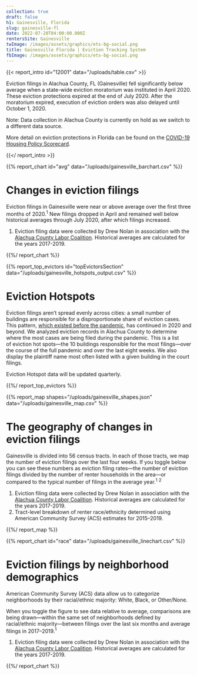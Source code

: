 ```yaml
---
collection: true
draft: false
h1: Gainesville, Florida
slug: gainesville-fl
date: 2022-07-20T04:00:00.000Z
rentersSite: Gainesville
twImage: /images/assets/graphics/ets-bg-social.png
title: Gainesville Florida | Eviction Tracking System
fbImage: /images/assets/graphics/ets-bg-social.png
---
```

{{< report_intro id="12001" data="/uploads/table.csv" >}}

Eviction filings in Alachua County, FL (Gainesville) fell significantly below average when a state-wide eviction moratorium was instituted in April 2020. These eviction protections expired at the end of July 2020. After the moratorium expired, execution of eviction orders was also delayed until October 1, 2020.

Note: Data collection in Alachua County is currently on hold as we switch to a different data source.

More detail on eviction protections in Florida can be found on the [COVID-19 Housing Policy Scorecard](https://evictionlab.org/covid-policy-scorecard/fl/).

{{</ report_intro >}}


{{% report_chart id="avg" data="/uploads/gainesville_barchart.csv" %}}



# Changes in eviction filings

Eviction filings in Gainesville were near or above average over the first three months of 2020.<sup>1</sup> New filings dropped in April and remained well below historical averages through July 2020, after which filings increased.

1. Eviction filing data were collected by Drew Nolan in association with the [Alachua County Labor Coalition](https://laborcoalition.org/). Historical averages are calculated for the years 2017-2019.



{{%/ report_chart %}}



{{% report_top_evictors id="topEvictorsSection" data="/uploads/gainesville_hotspots_output.csv" %}}

# Eviction Hotspots

Eviction filings aren’t spread evenly across cities: a small number of buildings are responsible for a disproportionate share of eviction cases. This pattern, [which existed before the pandemic](https://evictionlab.org/top-evicting-landlords-drive-us-eviction-crisis/), has continued in 2020 and beyond. We analyzed eviction records in Alachua County to determine where the most cases are being filed during the pandemic. This is a list of eviction hot spots—the 10 buildings responsible for the most filings—over the course of the full pandemic and over the last eight weeks. We also display the plaintiff name most often listed with a given building in the court filings.

Eviction Hotspot data will be updated quarterly.

{{%/ report_top_evictors %}}



{{% report_map shapes="/uploads/gainesville_shapes.json" data="/uploads/gainesville_map.csv" %}}



# The geography of changes in eviction filings

Gainesville is divided into 56 census tracts. In each of those tracts, we map the number of eviction filings over the last four weeks. If you toggle below you can see these numbers as eviction filing rates—the number of eviction filings divided by the number of renter households in the area—or compared to the typical number of filings in the average year.<sup>1</sup> <sup>2</sup>

1. Eviction filing data were collected by Drew Nolan in association with the [Alachua County Labor Coalition](https://laborcoalition.org/). Historical averages are calculated for the years 2017-2019. 
2. Tract-level breakdown of renter race/ethnicity determined using American Community Survey (ACS) estimates for 2015–2019.



{{%/ report_map %}}



{{% report_chart id="race" data="/uploads/gainesville_linechart.csv" %}}





# Eviction filings by neighborhood demographics

American Community Survey (ACS) data allow us to categorize neighborhoods by their racial/ethnic majority: White, Black, or Other/None. 

When you toggle the figure to see data relative to average, comparisons are being drawn—within the same set of neighborhoods defined by racial/ethnic majority—between filings over the last six months and average filings in 2017–2019.<sup>1</sup>

1. Eviction filing data were collected by Drew Nolan in association with the [Alachua County Labor Coalition](https://laborcoalition.org/). Historical averages are calculated for the years 2017-2019.





{{%/ report_chart %}}